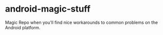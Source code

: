 # android-magic-stuff
Magic Repo when you'll find nice workarounds to common problems on the Android platform.
